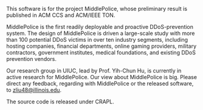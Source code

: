 This software is for the project MiddlePolice, whose preliminary result is published in ACM CCS and ACM/IEEE TON. 

MiddlePolice is the first readily deployable and proactive DDoS-prevention system. The design of MiddlePolice is driven a large-scale study with more than 100 potential DDoS victims in over ten industry segments, including hosting companies, financial departments, online gaming providers, military contractors, government institutes, medical foundations, and existing DDoS prevention vendors. 

Our research group in UIUC, lead by Prof. Yih-Chun Hu, is currently in active research for MiddlePolice. Our view about MiddlePolice is big. Please direct any feedback, regarding with MiddlePolice or the released software, to zliu48@illinois.edu. 

The source code is released under CRAPL.


